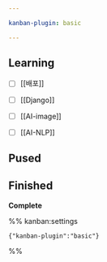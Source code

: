 ```yaml
---

kanban-plugin: basic

---
```


## Learning

- [ ] [[배포]]
- [ ] [[Django]]
- [ ] [[AI-image]]
- [ ] [[AI-NLP]]


## Pused



## Finished

**Complete**




%% kanban:settings
```
{"kanban-plugin":"basic"}
```
%%